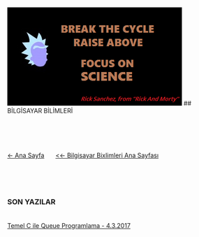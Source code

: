 <html>
	<head>
		<link rel="stylesheet" type="text/css" href="CSStyle.css">
		<link rel="icon" href="../coloricon.png">
		<link rel="stylesheet" href="../sunburst.css">
		<script src="../highlight.pack.js"></script><script>hljs.initHighlightingOnLoad();</script>
	</head>
	<br><br>
</html>
  
<img class="sci" src="rick.png">
## BİLGİSAYAR BİLİMLERİ<br><br><br><br><br><br>
<a class="topLink" href="https://caglayandemirci.github.io">&lt;- Ana Sayfa<a> &nbsp;&emsp; <a class="topLink" href="https://caglayandemirci.github.io/CS/MainPge">&lt;&lt;- Bilgisayar Bixlimleri Ana Sayfası<a>



<br><br><br>
### SON YAZILAR<BR><BR>

[Temel C ile Queue Programlama - 4.3.2017](https://caglayandemirci.github.io/CS/CProgramming)

